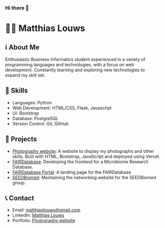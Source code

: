 ### Hi there 👋
# 👨‍💻 Matthias Louws

## ℹ️ About Me
Enthusiastic Business Informatics student experienced in a variety of programming languages and technologies, with a focus on web development. Constantly learning and exploring new technologies to expand my skill set.

## 💼 Skills
- Languages: Python
- Web Development: HTML/CSS, Flask, Javascript
- UI: Bootstrap
- Database: PostgreSQL
- Version Control: Git, GitHub

## 🚀 Projects
- [Photography website](matthias.photography): A website to display my photographs and other skills. Built with HTML, Bootstrap, JavaScript and deployed using Vercel. 
- [FAIRDatabase](https://github.com/SheratonMV/FAIRDatabase): Developing the frontend for a Microbiome Research Database.
- [FAIRDatabase Portal](https://github.com/TeamSeedBiomed/fairdatabase-portal-main): A landing page for the FAIRDatabase
- [SEEDBiomed](https://github.com/TeamSeedBiomed/SEEDBiomed): Maintaining the networking website for the SEEDBiomed group. 

## 📞 Contact
- Email: matthiaslouws@gmail.com
- LinkedIn: [Matthias Louws](https://www.linkedin.com/in/matthiaslouws/)
- Portfolio: [Photography website](https://matthias.photography)
